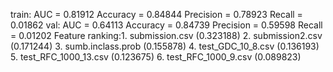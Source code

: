 train: 	 AUC = 0.81912 	 Accuracy = 0.84844 	 Precision = 0.78923 	 Recall = 0.01862
val: 	 AUC = 0.64113 	 Accuracy = 0.84739 	 Precision = 0.59598 	 Recall = 0.01202
Feature ranking:1. submission.csv (0.323188)
2. submission2.csv (0.171244)
3. sumb.inclass.prob (0.155878)
4. test_GDC_10_8.csv (0.136193)
5. test_RFC_1000_13.csv (0.123675)
6. test_RFC_1000_9.csv (0.089823)
